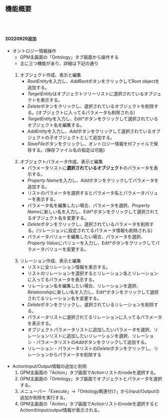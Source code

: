 
## 機能概要
<br><br>
#### 20220929追加

- オントロジー情報操作 
  - GPM主画面の「Ontology」タブ画面から操作する
  - 主に三つ機能があり、詳細は下記の通り
    <br><br>
  1. オブジェクト作成、表示と編集
     - *RootEntity*を入力し、*AddRoot*ボタンをクリックしてRoot objectを追加する。
     - *TargetEntity*はオブジェクトツリーリストに選択されているオブジェクトを表示する。
     - *Delete*ボタンをクリックし、選択されているオブジェクトを削除する。(オブジェクトに入ってるパラメータも削除される)
     - *TargetEntity*を入力し、Edit*ボタンをクリックして選択されているオブジェクト名を編集する。
     - *AddEntity*を入力し、*Add*ボタンをクリックして選択されているオブジェクトの子オブジェクトとして追加する。
     - *SaveFile*ボタンをクリックし、オントロジー情報をttlファイルで保存する。(保存ファイル名の指定は可能)
      <br><br>
  2. オブジェクトパラメータ作成、表示と編集
      - パラメータリストに**選択されているオブジェクト**のパラメータを表示する。
      - *Property Name*を入力し、*Add*ボタンをクリックしてパラメータを追加する。
      - リストのパラメータを選択するとパラメータ名とパラメータバリューを表示する。
      - パラメータ名を編集したい場合、パラメータを選択、*Property Name*に新しい名を入力し、Edit*ボタンをクリックして選択されてるオブジェクト名を変更する。
      - *Delete*ボタンをクリックし、選択されているバラメータを削除する。(リレーションに設定されてるパラメータ情報も削除される)
      - パラメータバリューを編集したい場合、パラメータを選択、*Property Value*にバリューを入力し、Edit*ボタンをクリックしてパラメータバリューを変更する。
  <br><br>
  1. リレーション作成、表示と編集
        - リストに全リレーション情報を表示する。
        - リストのリレーションを選択するとリレーション名とリレーションに入ってるパラメータを表示する。
        - リレーション名を編集したい場合、リレーションを選択、*Relationship*に新しい名を入力し、Edit*ボタンをクリックして選択されてるリレーション名を変更する。
        - *Delete*ボタンをクリックし、選択されているリレーションを削除する。
        - パラメータリストに選択されてるリレーションに入ってるパラメータを表示する。
        - オブジェクトパラメータリストに追加したいパラメータを選択、リレーションリストに追加したいリレーションを選択、リレーション・パラメータリストの*Add*ボタンをクリックして追加する。
        - リレーション・パラメータリストの*Delete*ボタンをクリックし、リレーションからパラメータを削除する
<br><br>
- ActionInput/Output情報の追加と削除
  1. GPM主画面の「Action」タブ画面でActionリストのnodeを選択する。
  2. GPM主画面の「Ontology」タブ画面でオブジェクトとパラメータを選択する。
  3. メニューバー「Execute」→「Ontology関連付け」からInput/Outputの追加か削除を実行する。
  4. GPM主画面の「Action」タブ画面でActionリストのnodeを選択するとActionのinput/output情報が表示される。
  
